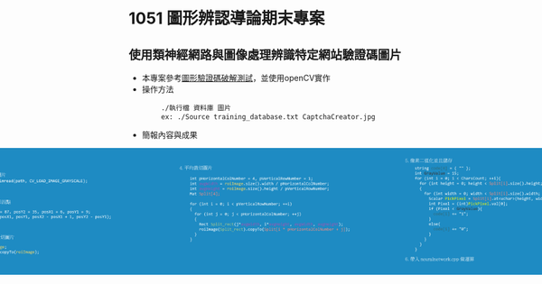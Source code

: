 # 1051 圖形辨認導論期末專案
## 使用類神經網路與圖像處理辨識特定網站驗證碼圖片
* 本專案參考[圖形驗證碼破解測試](http://www.dotblogs.com.tw/joysdw12)，並使用openCV實作
* 操作方法
```
        ./執行檔 資料庫 圖片
        ex: ./Source training_database.txt CaptchaCreator.jpg
```
* 簡報內容與成果
<div style="display:flex;justify-content: center;">
<img src="https://raw.githubusercontent.com/iomanker/1051_SchoolProject_FinalExam_Introduction-to-Pattern-Recognition/master/PPT/page1.png" width="400">
<img src="https://raw.githubusercontent.com/iomanker/1051_SchoolProject_FinalExam_Introduction-to-Pattern-Recognition/master/PPT/page2.png" width="400">
<img src="https://raw.githubusercontent.com/iomanker/1051_SchoolProject_FinalExam_Introduction-to-Pattern-Recognition/master/PPT/page3.png" width="400">
<img src="https://raw.githubusercontent.com/iomanker/1051_SchoolProject_FinalExam_Introduction-to-Pattern-Recognition/master/PPT/page4.png" width="400">
<img src="https://raw.githubusercontent.com/iomanker/1051_SchoolProject_FinalExam_Introduction-to-Pattern-Recognition/master/PPT/page5.png" width="400">
</div>
